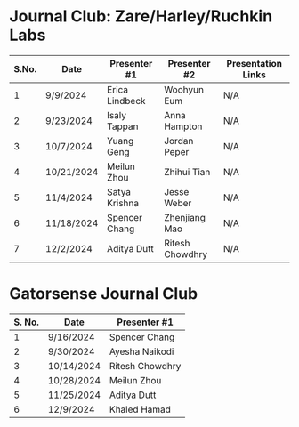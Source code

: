 # Journal Club: Zare/Harley/Ruchkin Labs

| S.No. | Date       | Presenter #1 | Presenter #2 | Presentation Links |
|-------|------------|--------------|--------------|--------------------|
| 1     | 9/9/2024   | Erica Lindbeck | Woohyun Eum | N/A
| 2     | 9/23/2024  | Isaly Tappan | Anna Hampton | N/A
| 3     | 10/7/2024  | Yuang Geng | Jordan Peper | N/A
| 4     | 10/21/2024 | Meilun Zhou | Zhihui Tian | N/A
| 5     | 11/4/2024  | Satya Krishna  | Jesse Weber | N/A
| 6     | 11/18/2024 | Spencer Chang | Zhenjiang Mao | N/A
| 7     | 12/2/2024  | Aditya Dutt | Ritesh Chowdhry | N/A


# Gatorsense Journal Club

| S. No.| Date       | Presenter #1  |
|-------|------------|---------------|
| 1     | 9/16/2024  | Spencer Chang
| 2     | 9/30/2024  | Ayesha Naikodi
| 3     | 10/14/2024 | Ritesh Chowdhry
| 4     | 10/28/2024 | Meilun Zhou
| 5     | 11/25/2024 | Aditya Dutt
| 6     | 12/9/2024  | Khaled Hamad
